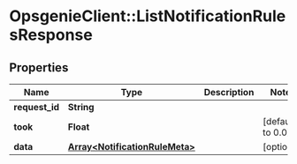 # OpsgenieClient::ListNotificationRulesResponse

## Properties
Name | Type | Description | Notes
------------ | ------------- | ------------- | -------------
**request_id** | **String** |  | 
**took** | **Float** |  | [default to 0.0]
**data** | [**Array&lt;NotificationRuleMeta&gt;**](NotificationRuleMeta.md) |  | [optional] 


